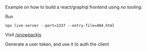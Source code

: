 Example on how to build a react/graphql frontend using _no tooling_.

Run

```
npx live-server --port=1337 --entry-file=404.html
```

Visit [/snowpackjs](/snowpackjs)

Generate a user token, and use it to auth the client

